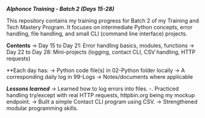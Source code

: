 ***Alphonce Training - Batch 2 (Days 15-28)***

This repository contains my training progress for Batch 2 of my Training and Tech Mastery Program. It focuses on intermediate Python concepts, error handling, file handling, and small CLI (command line interface) projects.

**Contents**
-> Day 15 to Day 21: Error handling basics, modules, functions
-> Day 22 to Day 28: Mini-projects (logging, contact CLI, CSV handling, HTTP requests)

**Each day has:
-> Python code file(s) in 02-Python folder locally
-> A corresponding daily log in 99-Logs
-> Notes/documents where applicable

***Lessons learned***
-> Learned how to log errors into files.
-. Practiced handling try/except with real HTTP requests, httpbin.org being my mockup endpoint.
-> Built a simple Contact CLI program using CSV.
-> Strengthened modular programming skills.